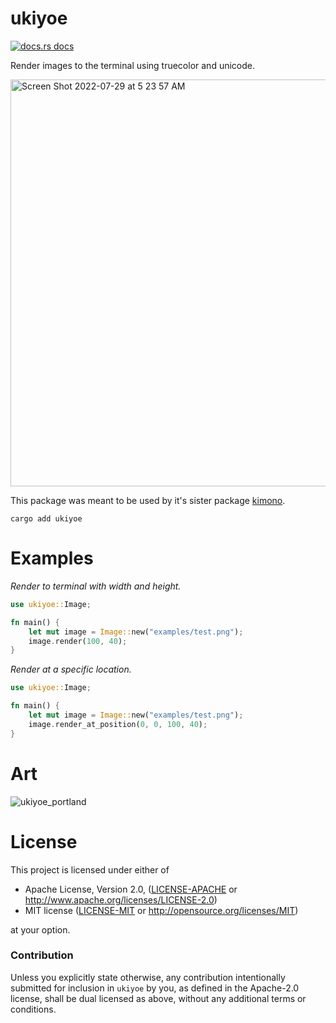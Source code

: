 # ukiyoe

<a href="https://docs.rs/ukiyoe"><img src="https://img.shields.io/badge/docs-latest-blue.svg?style=flat-square" alt="docs.rs docs" /></a>

Render images to the terminal using truecolor and unicode.

<img width="651" alt="Screen Shot 2022-07-29 at 5 23 57 AM" src="https://user-images.githubusercontent.com/294042/181757767-cd291968-f8f7-4123-b9a7-fdb0d0999fa1.png">

This package was meant to be used by it's sister package [kimono](https://github.com/richardanaya/kimono).

```terminal
cargo add ukiyoe
```

# Examples

*Render to terminal with width and height.*

```rust
use ukiyoe::Image;

fn main() {
    let mut image = Image::new("examples/test.png");
    image.render(100, 40);
}
```

*Render at a specific location.*

```rust
use ukiyoe::Image;

fn main() {
    let mut image = Image::new("examples/test.png");
    image.render_at_position(0, 0, 100, 40);
}
```

# Art

![ukiyoe_portland](https://user-images.githubusercontent.com/294042/181436102-fdef0292-2170-4b5f-9779-de3c4a22ce4c.png)

# License

This project is licensed under either of

 * Apache License, Version 2.0, ([LICENSE-APACHE](LICENSE-APACHE) or
   http://www.apache.org/licenses/LICENSE-2.0)
 * MIT license ([LICENSE-MIT](LICENSE-MIT) or
   http://opensource.org/licenses/MIT)

at your option.

### Contribution

Unless you explicitly state otherwise, any contribution intentionally submitted
for inclusion in `ukiyoe` by you, as defined in the Apache-2.0 license, shall be
dual licensed as above, without any additional terms or conditions.
